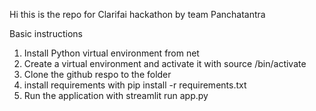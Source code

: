 Hi this is the repo for Clarifai hackathon by team Panchatantra

Basic instructions

1. Install Python virtual environment from net
2. Create a virtual environment and activate it with source /bin/activate
3. Clone the github respo to the folder
4. install requirements with pip install -r requirements.txt
5. Run the application with streamlit run app.py 


